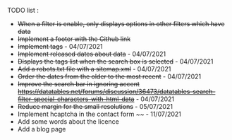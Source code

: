 TODO list : 
- ~~When a filter is enable, only displays options in other filters which have data~~
- ~~Implement a footer with the Github link~~
- ~~Implement tags~~ - 04/07/2021
- ~~Implement released dates about data~~ - 04/07/2021
- ~~Displays the tags list when the search box is selected~~ - 04/07/2021
- ~~Add a robots.txt file with a sitemap.xml~~ - 04/07/2021
- ~~Order the dates from the older to the most recent~~ - 04/07/2021
- ~~Improve the search bar in ignoring accent https://datatables.net/forums/discussion/36473/datatables-search-filter-special-characters-with-html-data~~ - 04/07/2021
- ~~Reduce margin for the small resolutions~~ - 05/07/2021
- Implement hcaptcha in the contact form ~~ - 11/07/2021
- Add some words about the licence
- Add a blog page